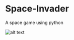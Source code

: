 # Space-Invader

A space game using python

 ![alt text](https://drive.google.com/file/d/1Tb3so9-PmsTIY-8s-MW5npk0nmonvUD0/view)

